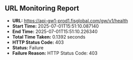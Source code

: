 ## URL Monitoring Report

- **URL:** https://api-gw1-prod1.fisglobal.com/gw/v1/health
- **Start Time:** 2025-07-01T15:51:10.087140
- **End Time:** 2025-07-01T15:51:10.226340
- **Total Time Taken:** 0.1392 seconds
- **HTTP Status Code:** 403
- **Status:** Failure
- **Failure Reason:** HTTP Status Code: 403

